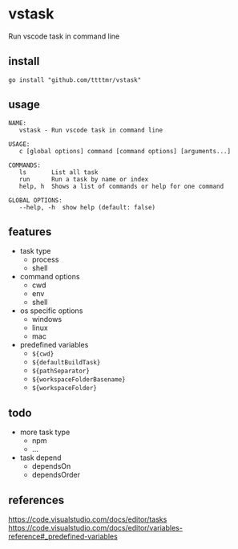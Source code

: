 # vstask

Run vscode task in command line
## install

```
go install "github.com/ttttmr/vstask"
```

## usage

```
NAME:
   vstask - Run vscode task in command line

USAGE:
   c [global options] command [command options] [arguments...]

COMMANDS:
   ls       List all task
   run      Run a task by name or index
   help, h  Shows a list of commands or help for one command

GLOBAL OPTIONS:
   --help, -h  show help (default: false)
```

## features

- task type
  - process
  - shell
- command options
  - cwd
  - env
  - shell
- os specific options
  - windows
  - linux
  - mac
- predefined variables
  - `${cwd}`
  - `${defaultBuildTask}`
  - `${pathSeparator}`
  - `${workspaceFolderBasename}`
  - `${workspaceFolder}`

## todo

- more task type
  - npm
  - ...
- task depend
  - dependsOn
  - dependsOrder

## references

https://code.visualstudio.com/docs/editor/tasks
https://code.visualstudio.com/docs/editor/variables-reference#_predefined-variables